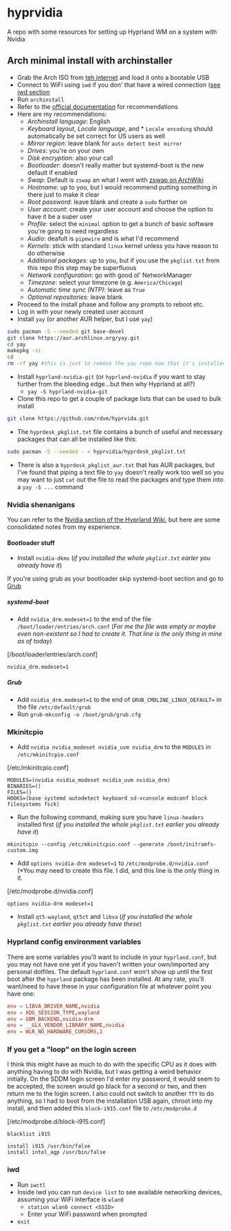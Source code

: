 # hyprvidia
A repo with some resources for setting up Hyprland WM on a system with Nvidia

## Arch minimal install with archinstaller

* Grab the Arch ISO from [teh internet](https://geo.mirror.pkgbuild.com/iso/2023.06.01/) and load it onto a bootable USB
* Connect to WiFi using `iwd` if you don' that have a wired connection ([see iwd section](#iwd)
* Run `archinstall`
* Refer to the [official documentation](https://python-archinstall.readthedocs.io/en/latest/installing/guided.html#description-individual-steps) for recommendations
* Here are my recommendations:
  * *Archinstall language*: English
  * *Keyboard layout*, *Locale language*, and * `Locale encoding` should automatically be set correct for US users as well
  * *Mirror region*: leave blank for `auto detect best mirror`
  * *Drives*: you're on your own
  * *Disk encryption*: also your call
  * *Bootloader*: doesn't really matter but systemd-boot is the new default if enabled
  * *Swap*: Default is `zswap` an what I went with [zswap on ArchWiki](https://wiki.archlinux.org/title/zswap)
  * *Hostname*: up to you, but I would recommend putting something in there just to make it clear
  * *Root password*: leave blank and create a `sudo` further on
  * *User account*: create your user account and choose the option to have it be a super user
  * *Profile*: select the `minimal` option to get a bunch of basic software you're going to need regardless
  * *Audio*: deafult is `pipewire` and is what I'd recommend
  * *Kernels*: stick with standard `linux` kernel unless you have reason to do otherwise
  * *Additional packages*: up to you, but if you use the `pkglist.txt` from this repo this step may be superfluous
  * *Network configuration*: go with good ol' NetworkManager
  * *Timezone*: select your timezone (e.g. `America/Chicago`)
  * *Automatic time sync (NTP)*: leave as `True`
  * *Optional repositories*: leave blank
* Proceed to the install phase and follow any prompts to reboot etc.
* Log in with your newly created user account
* Install `yay` (or another AUR helper, but I use `yay`)

```bash
sudo pacman -S --needed git base-devel
git clone https://aur.archlinux.org/yay.git
cd yay
makepkg -si
cd
rm -rf yay #this is just to remove the yay repo now that it's installed
```

* Install `hyprland-nvidia-git` (or `hyprland-nvidia` if you want to stay further from the bleeding edge...but then why Hyprland at all?)
  * `yay -S hyprland-nvidia-git`
* Clone this repo to get a couple of package lists that can be used to bulk install

```bash
git clone https://github.com/rdvm/hyprvida.git
```

* The `hyprdesk_pkglist.txt` file contains a bunch of useful and necessary packages that can all be installed like this:

```bash
sudo pacman -S --needed - < hyprvidia/hyprdesk_pkglist.txt
```

* There is also a `hyprdesk_pkglist_aur.txt` that has AUR packages, but I've found that piping a text file to `yay` doesn't really work too well so you may want to just `cat` out the file to read the packages and type them into a `yay -S ...` command

### Nvidia shenanigans

You can refer to the [Nvidia section of the Hyprland Wiki](https://wiki.hyprland.org/Nvidia/), but here are some consolidated notes from my experience.

#### Bootloader stuff

* Install `nvidia-dkms` (*if you installed the whole `pkglist.txt` earler you already have it*)

If you're using grub as your bootloader skip systemd-boot section and go to [Grub](#grub)

##### systemd-boot

* Add `nvidia_drm.modeset=1` to the end of the file `/boot/loader/entries/arch.conf` (*For me the file was empty or maybe even non-existent so I had to create it. That line is the only thing in mine as of today*)

[/boot/loader/entries/arch.conf]
```
nvidia_drm.modeset=1
```

##### Grub

* Add `nvidia_drm.modeset=1` to the end of `GRUB_CMDLINE_LINUX_DEFAULT=` in the file `/etc/default/grub`
* Run `grub-mkconfig -o /boot/grub/grub.cfg`

### Mkinitcpio

* Add `nvidia nvidia_modeset nvidia_uvm nvidia_drm` to the `MODULES` in `/etc/mkinitcpio.conf`

[/etc/mkinitcpio.conf]
```
MODULES=(nvidia nvidia_modeset nvidia_uvm nvidia_drm)
BINARIES=()
FILES=()
HOOKS=(base systemd autodetect keyboard sd-vconsole modconf block filesystems fsck)
```

* Run the following command, making sure you have `linux-headers` installed first (*if you installed the whole `pkglist.txt` earlier you already have it*)

```
mkinitcpio --config /etc/mkinitcpio.conf --generate /boot/initramfs-custom.img
```

* Add `options nvidia-drm modeset=1` to `/etc/modprobe.d/nvidia.conf` (*You may need to create this file. I did, and this line is the only thing in it.

[/etc/modprobe.d/nvidia.conf]
```
options nvidia-drm modeset=1
```

* Install `qt5-wayland`, `qt5ct` and `libva` (*if you installed the whole `pkglist.txt` earlier you already have these*)

### Hyprland config environment variables

There are some variables you'll want to include in your `hyprland.conf`, but you may not have one yet if you haven't written your own/imported any personal dotfiles. The default `hyprland.conf` won't show up until the first boot after the `hyprland` package has been installed. At any rate, you'll want/need to have these in your configuration file at whatever point you have one:

```conf
env = LIBVA_DRIVER_NAME,nvidia
env = XDG_SESSION_TYPE,wayland
env = GBM_BACKEND,nvidia-drm
env = __GLX_VENDOR_LIBRARY_NAME,nvidia
env = WLR_NO_HARDWARE_CURSORS,1
```

### If you get a "loop" on the login screen

I think this might have as much to do with the specific CPU as it does with anything having to do with Nvidia, but I was getting a weird behavior initially. On the SDDM login screen I'd enter my password, it would seem to be accepted, the screen would go black for a second or two, and then return me to the login screen. I also could not switch to another `TTY` to do anything, so I had to boot from the installation USB again, chroot into my install, and then added this `block-i915.conf` file to `/etc/modprobe.d`

[/etc/modprobe.d/block-i915.conf]
```
blacklist i915

install i915 /usr/bin/false
install intel_agp /usr/bin/false
```

### iwd

* Run `iwctl`
* Inside iwd you can run `device list` to see available networking devices, assuming your WiFi interface is `wlan0`
  * `station wlan0 connect <SSID>`
  * Enter your WiFi password when prompted
* `exit`
